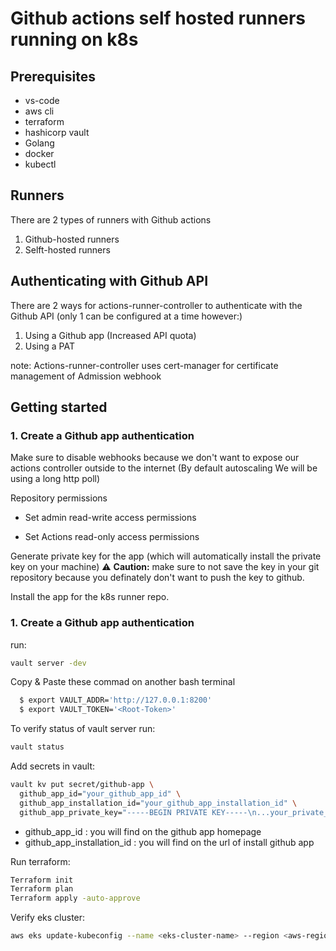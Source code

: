 # Github actions self hosted runners running on k8s
## Prerequisites
* vs-code
* aws cli
* terraform
* hashicorp vault
* Golang
* docker
* kubectl

## Runners
There are 2 types of runners with Github actions
1. Github-hosted runners
2. Selft-hosted runners

## Authenticating with Github API

There are 2 ways for actions-runner-controller to authenticate with the Github API (only 1 can be configured at a time however:)
1. Using a Github app (Increased API quota)
2. Using a PAT 

note: Actions-runner-controller uses cert-manager for certificate management of Admission webhook

## Getting started

### 1. Create a Github app authentication

 Make sure to disable webhooks because we don't want to expose our actions controller outside to the internet (By default autoscaling We will be using a long http poll)


Repository permissions

* Set admin read-write access permissions

* Set Actions read-only access permissions

Generate private key for the app (which will automatically install the private key on your machine) :warning: **Caution:** make sure to not save the key in your git repository because you definately don't want to push the key to github.

Install the app for the k8s runner repo.


### 1. Create a Github app authentication
run:
```bash
vault server -dev
```

Copy & Paste these commad on another bash terminal
```bash
  $ export VAULT_ADDR='http://127.0.0.1:8200'
  $ export VAULT_TOKEN='<Root-Token>'
```

To verify status of vault server run:
```bash
vault status
```
Add secrets in vault:
```bash
vault kv put secret/github-app \
  github_app_id="your_github_app_id" \
  github_app_installation_id="your_github_app_installation_id" \
  github_app_private_key="-----BEGIN PRIVATE KEY-----\n...your_private_key...\n-----END PRIVATE KEY-----"
```
* github_app_id : you will find on the github app homepage
* github_app_installation_id : you will find on the url of install github app



Run terraform:
```bash
Terraform init
Terraform plan
Terraform apply -auto-approve 
```

Verify eks cluster:
```bash
aws eks update-kubeconfig --name <eks-cluster-name> --region <aws-region>
```